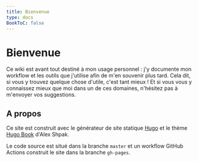 ```yaml
---
title: Bienvenue
type: docs
BookToC: false
---
```


# Bienvenue

Ce wiki est avant tout destiné à mon usage personnel : j'y documente mon workflow et les outils que j'utilise afin de m'en souvenir plus tard. Cela dit, si vous y trouvez quelque chose d'utile, c'est tant mieux ! Et si vous vous y connaissez mieux que moi dans un de ces domaines, n'hésitez pas à m'envoyer vos suggestions.

## A propos

Ce site est construit avec le générateur de site statique [Hugo](https://gohugo.io/) et le thème [Hugo Book](https://github.com/alex-shpak/hugo-book) d'Alex Shpak.

Le code source est situé dans la branche `master` et un workflow GitHub Actions construit le site dans la branche `gh-pages`.
